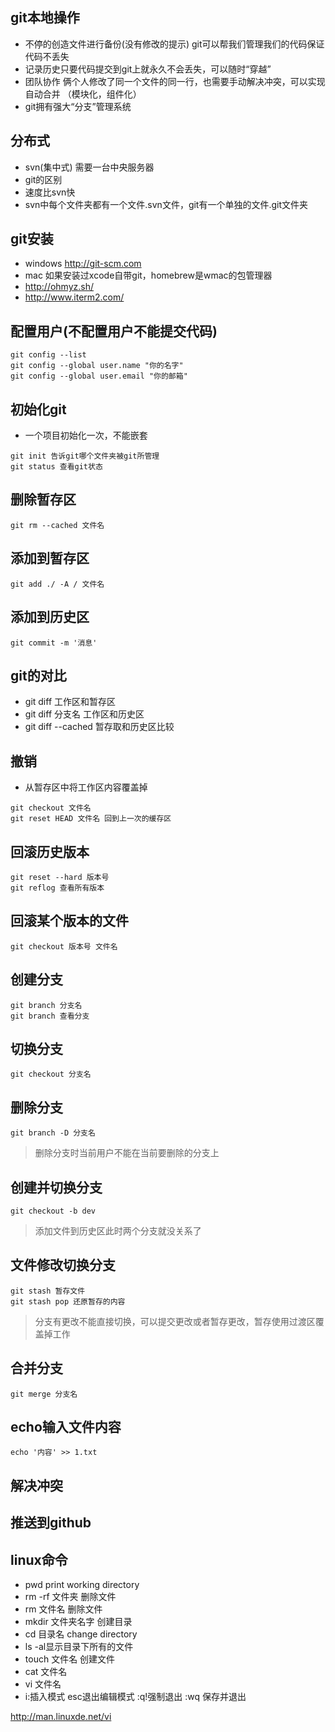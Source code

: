 ## git本地操作
- 不停的创造文件进行备份(没有修改的提示) git可以帮我们管理我们的代码保证代码不丢失
- 记录历史只要代码提交到git上就永久不会丢失，可以随时“穿越”
- 团队协作 俩个人修改了同一个文件的同一行，也需要手动解决冲突，可以实现自动合并 （模块化，组件化）
- git拥有强大“分支”管理系统

## 分布式
- svn(集中式) 需要一台中央服务器
- git的区别
- 速度比svn快
- svn中每个文件夹都有一个文件.svn文件，git有一个单独的文件.git文件夹

## git安装
- windows http://git-scm.com
- mac 如果安装过xcode自带git，homebrew是wmac的包管理器
- http://ohmyz.sh/
- http://www.iterm2.com/

## 配置用户(不配置用户不能提交代码)
```
git config --list
git config --global user.name "你的名字"
git config --global user.email "你的邮箱"
```

## 初始化git
- 一个项目初始化一次，不能嵌套
```
git init 告诉git哪个文件夹被git所管理
git status 查看git状态
```

## 删除暂存区
```
git rm --cached 文件名
```

## 添加到暂存区
```
git add ./ -A / 文件名
```

## 添加到历史区
```
git commit -m '消息'
```

## git的对比
- git diff 工作区和暂存区
- git diff 分支名 工作区和历史区
- git diff --cached 暂存取和历史区比较

## 撤销
- 从暂存区中将工作区内容覆盖掉
```
git checkout 文件名
git reset HEAD 文件名 回到上一次的缓存区
```

## 回滚历史版本
```
git reset --hard 版本号
git reflog 查看所有版本
```

## 回滚某个版本的文件
```
git checkout 版本号 文件名
```

## 创建分支
```
git branch 分支名
git branch 查看分支
```

## 切换分支
```
git checkout 分支名
```

## 删除分支
```
git branch -D 分支名
```

> 删除分支时当前用户不能在当前要删除的分支上

## 创建并切换分支
```
git checkout -b dev
```

> 添加文件到历史区此时两个分支就没关系了

## 文件修改切换分支
```
git stash 暂存文件
git stash pop 还原暂存的内容
```

> 分支有更改不能直接切换，可以提交更改或者暂存更改，暂存使用过渡区覆盖掉工作

## 合并分支
```
git merge 分支名
```

## echo输入文件内容
```
echo '内容' >> 1.txt
```

## 解决冲突
## 推送到github


## linux命令
- pwd print working directory
- rm -rf 文件夹 删除文件
- rm 文件名 删除文件
- mkdir 文件夹名字 创建目录
- cd 目录名 change directory
- ls -al显示目录下所有的文件
- touch 文件名 创建文件
- cat 文件名
- vi 文件名
 - i:插入模式 esc退出编辑模式 :q!强制退出 :wq 保存并退出

http://man.linuxde.net/vi
